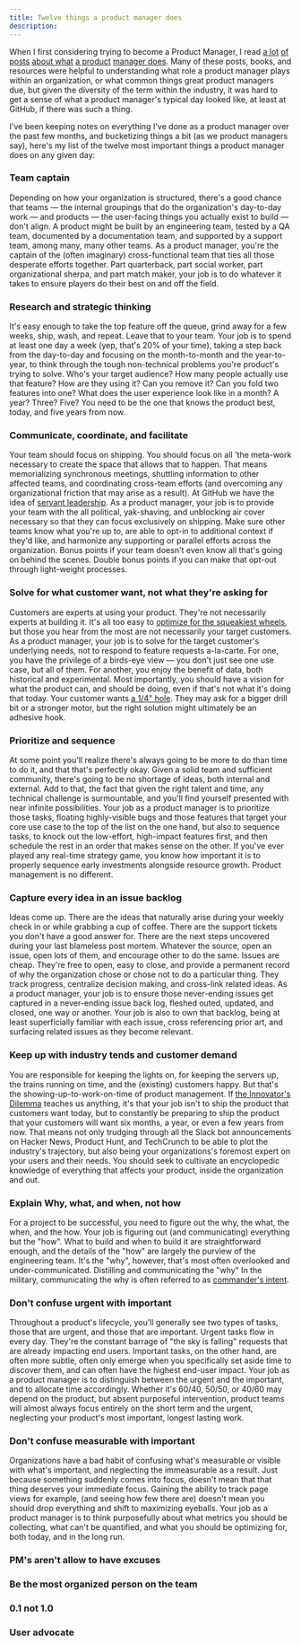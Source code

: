 ```yaml
---
title: Twelve things a product manager does
description:
---
```


When I first considering trying to become a Product Manager, I read [a lot](https://medium.com/@joshelman/a-product-managers-job-63c09a43d0ec#.t7puifka7) [of posts](https://medium.com/@matbalez/product-manager-you-are-664d83ee702e#.6054jkko8) [about what](https://medium.com/@bfgmartin/what-is-a-product-manager-ce0efdcf114c#.nfocpyput) [a product](https://medium.com/@irishbryan/product-managers-are-apes-21f25828dcb7#.ujgo9swh6) [manager does](https://medium.com/@noah_weiss/50-articles-and-books-that-will-make-you-a-great-product-manager-aad5babee2f7#.1t1kwhhly). Many of these posts, books, and resources were helpful to understanding what role a product manager plays within an organization, or what common things great product managers due, but given the diversity of the term within the industry, it was hard to get a sense of what a product manager's typical day looked like, at least at GitHub, if there was such a thing.

I've been keeping notes on everything I've done as a product manager over the past few months, and bucketizing things a bit (as we product managers say), here's my list of the twelve most important things a product manager does on any given day:

### Team captain

Depending on how your organization is structured, there's a good chance that teams — the internal groupings that do the organization's day-to-day work — and products — the user-facing things you actually exist to build — don't align. A product might be built by an engineering team, tested by a QA team, documented by a documentation team, and supported by a support team, among many, many other teams. As a product manager, you're the captain of the (often imaginary) cross-functional team that ties all those desperate efforts together. Part quarterback, part social worker, part organizational sherpa, and part match maker, your job is to do whatever it takes to ensure players do their best on and off the field.

### Research and strategic thinking

It's easy enough to take the top feature off the queue, grind away for a few weeks, ship, wash, and repeat. Leave that to your team. Your job is to spend at least one day a week (yep, that's 20% of your time), taking a step back from the day-to-day and focusing on the month-to-month and the year-to-year, to think through the tough non-technical problems you're product's trying to solve. Who's your target audience? How many people actually use that feature? How are they using it? Can you remove it? Can you fold two features into one? What does the user experience look like in a month? A year? Three? Five? You need to be the one that knows the product best, today, and five years from now.

### Communicate, coordinate, and facilitate

Your team should focus on shipping. You should focus on all 'the meta-work necessary to create the space that allows that to happen. That means memorializing synchronous meetings, shuttling information to other affected teams, and coordinating cross-team efforts (and overcoming any organizational friction that may arise as a result). At GitHub we have the idea of [servant leadership](https://en.wikipedia.org/wiki/Servant_leadership). As a product manager, your job is to provide your team with the all political, yak-shaving, and unblocking air cover necessary so that they can focus exclusively on shipping. Make sure other teams know what you're up to, are able to opt-in to additional context if they'd like, and harmonize any supporting or parallel efforts across the organization. Bonus points if your team doesn't even know all that's going on behind the scenes. Double bonus points if you can make that opt-out through light-weight processes.

### Solve for what customer want, not what they're asking for

Customers are experts at using your product. They're not necessarily experts at building it. It's all too easy to [optimize for the squeakiest wheels](http://ben.balter.com/2016/03/08/optimizing-for-power-users-and-edge-cases/), but those you hear from the most are not necessarily your target customers. As a product manager, your job is to solve for the target customer's underlying needs, not to respond to feature requests a-la-carte. For one, you have the privilege of a birds-eye view — you don't just see one use case, but all of them. For another, you enjoy the benefit of data, both historical and experimental. Most importantly, you should have a vision for what the product can, and should be doing, even if that's not what it's doing that today. Your customer wants [a 1/4" hole](https://strategyn.com/jobs-to-be-done/). They may ask for a bigger drill bit or a stronger motor, but the right solution might ultimately be an adhesive hook.

### Prioritize and sequence

At some point you'll realize there's always going to be more to do than time to do it, and that that's perfectly okay. Given a solid team and sufficient community, there's going to be no shortage of ideas, both internal and external. Add to that, the fact that given the right talent and time, any technical challenge is surmountable, and you'll find yourself presented with near infinite possibilities. Your job as a product manager is to prioritize those tasks, floating highly-visible bugs and those features that target your core use case to the top of the list on the one hand, but also to sequence tasks, to knock out the low-effort, high-impact features first, and then schedule the rest in an order that makes sense on the other. If you've ever played any real-time strategy game, you know how important it is to properly sequence early investments alongside resource growth. Product management is no different.

### Capture every idea in an issue backlog

Ideas come up. There are the ideas that naturally arise during your weekly check in or while grabbing a cup of coffee. There are the support tickets you don't have a good answer for. There are the next steps uncovered during your last blameless post mortem. Whatever the source, open an issue, open lots of them, and encourage other to do the same. Issues are cheap. They're free to open, easy to close, and provide a permanent record of why the organization chose or chose not to do a particular thing. They track progress, centralize decision making, and cross-link related ideas. As a product manager, your job is to ensure those never-ending issues get captured in a never-ending issue back log, fleshed outed, updated, and closed, one way or another. Your job is also to own that backlog, being at least superficially familiar with each issue, cross referencing prior art, and surfacing related issues as they become relevant.

### Keep up with industry tends and customer demand

You are responsible for keeping the lights on, for keeping the servers up, the trains running on time, and the (existing) customers happy. But that's the showing-up-to-work-on-time of product management. If [the Innovator's Dilemma](https://en.wikipedia.org/wiki/The_Innovator%27s_Dilemma) teaches us anything, it's that your job isn't to ship the product that customers want today, but to constantly be preparing to ship the product that your customers will want six months, a year, or even a few years from now. That means not only trudging through all the Slack bot announcements on Hacker News, Product Hunt, and TechCrunch to be able to plot the industry's trajectory, but also being your organizations's foremost expert on your users and their needs. You should seek to cultivate an encyclopedic knowledge of everything that affects your product, inside the organization and out.

### Explain Why, what, and when, not how

For a project to be successful, you need to figure out the why, the what, the when, and the how. Your job is figuring out (and communicating) everything but the "how". What to build and when to build it are straightforward enough, and the details of the "how" are largely the purview of the engineering team. It's the "why", however, that's most often overlooked and under-communicated. Distilling and communicating the "why" In the military, communicating the why is often referred to as [commander's intent](https://en.wikipedia.org/wiki/Intent_(military)).

### Don't confuse urgent with important

Throughout a product's lifecycle, you'll generally see two types of tasks, those that are urgent, and those that are important. Urgent tasks flow in every day. They're the constant barrage of "the sky is falling" requests that are already impacting end users. Important tasks, on the other hand, are often more subtle, often only emerge when you specifically set aside time to discover them, and can often have the highest end-user impact. Your job as a product manager is to distinguish between the urgent and the important, and to allocate time accordingly. Whether it's 60/40, 50/50, or 40/60 may depend on the product, but absent purposeful intervention, product teams will almost always focus entirely on the short term and the urgent, neglecting your product's most important, longest lasting work.

### Don't confuse measurable with important

Organizations have a bad habit of confusing what's measurable or visible with what's important, and neglecting the immeasurable as a result. Just because something suddenly comes into focus, doesn't mean that that thing deserves your immediate focus. Gaining the ability to track page views for example, (and seeing how few there are) doesn't mean you should drop everything and shift to maximizing eyeballs. Your job as a product manager is to think purposefully about what metrics you should be collecting, what can't be quantified, and what you should be optimizing for, both today, and in the long run.

### PM's aren't allow to have excuses

### Be the most organized person on the team


### 0.1 not 1.0
### User advocate
